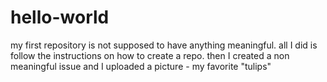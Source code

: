 # hello-world
my first repository is not supposed to have anything meaningful.
all I did is follow the instructions on how to create a repo. 
then I created a non meaningful issue and I uploaded a picture - my favorite "tulips"
